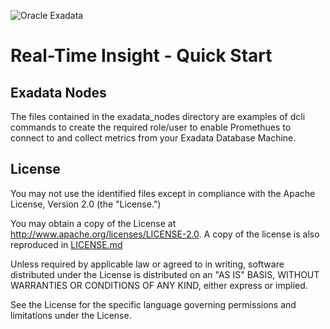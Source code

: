 ![Oracle Exadata](../docs/Oracle_Exadata_cmyk.png)

# Real-Time Insight - Quick Start

## Exadata Nodes

The files contained in the exadata_nodes directory are examples of dcli commands to create the required role/user to enable Promethues to connect to and collect metrics from your Exadata Database Machine.  


## License

You may not use the identified files except in compliance with the
Apache License, Version 2.0 (the "License.")

You may obtain a copy of the License at
http://www.apache.org/licenses/LICENSE-2.0. A copy of the license is
also reproduced in [LICENSE.md](./LICENSE.md)

Unless required by applicable law or agreed to in writing, software
distributed under the License is distributed on an "AS IS" BASIS,
WITHOUT WARRANTIES OR CONDITIONS OF ANY KIND, either express or
implied.

See the License for the specific language governing permissions and
limitations under the License.
